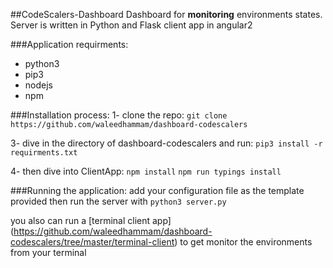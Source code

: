 ##CodeScalers-Dashboard
Dashboard for **monitoring** environments states.
Server is written in Python and Flask
client app  in angular2

###Application requirments:
- python3
- pip3
- nodejs
- npm

###Installation process:
1- clone the repo:
`git clone https://github.com/waleedhammam/dashboard-codescalers`

3- dive in the directory of dashboard-codescalers and run:
`pip3 install -r requirments.txt`

4- then dive into ClientApp:
`npm install`
`npm run typings install`

###Running the application:
add your configuration file as the template provided then run the server with
`python3 server.py`

you also can run a [terminal client app] (https://github.com/waleedhammam/dashboard-codescalers/tree/master/terminal-client) to get monitor the environments from your terminal 
